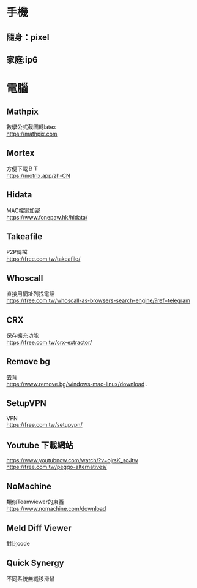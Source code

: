 # 手機  
## 隨身：pixel    
## 家庭:ip6  


# 電腦  

## Mathpix  
數學公式截圖轉latex   
https://mathpix.com  

## Mortex  
方便下載ＢＴ  
https://motrix.app/zh-CN  

## Hidata
MAC檔案加密  
https://www.fonepaw.hk/hidata/

## Takeafile
P2P傳檔  
https://free.com.tw/takeafile/  

## Whoscall
直接用網址列找電話  
https://free.com.tw/whoscall-as-browsers-search-engine/?ref=telegram   

## CRX
保存擴充功能  
https://free.com.tw/crx-extractor/  

## Remove bg  
去背  
https://www.remove.bg/windows-mac-linux/download . 

## SetupVPN
VPN  
https://free.com.tw/setupvpn/  

## Youtube 下載網站   
https://www.youtubnow.com/watch/?v=ojrsK_soJtw  
https://free.com.tw/peggo-alternatives/  

## NoMachine
類似Teamviewer的東西  
https://www.nomachine.com/download  

## Meld Diff Viewer
對比code  

## Quick Synergy 
不同系統無縫移滑鼠  
